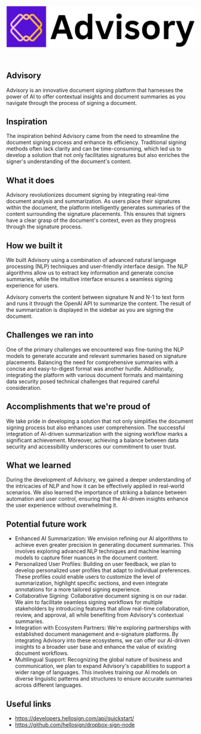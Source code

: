 <p align='center'>
    <img src='./img/logo.png' width=600 />
</p>
<br/>

Advisory
---

<!-- https://legaltemplates.net/form/lease-agreement/ -->

Advisory is an innovative document signing platform that harnesses the power of AI to offer contextual insights and document summaries as you navigate through the process of signing a document.

## Inspiration
The inspiration behind Advisory came from the need to streamline the document signing process and enhance its efficiency. Traditional signing methods often lack clarity and can be time-consuming, which led us to develop a solution that not only facilitates signatures but also enriches the signer's understanding of the document's content.

## What it does
Advisory revolutionizes document signing by integrating real-time document analysis and summarization. As users place their signatures within the document, the platform intelligently generates summaries of the content surrounding the signature placements. This ensures that signers have a clear grasp of the document's context, even as they progress through the signature process.

## How we built it
We built Advisory using a combination of advanced natural language processing (NLP) techniques and user-friendly interface design. The NLP algorithms allow us to extract key information and generate concise summaries, while the intuitive interface ensures a seamless signing experience for users.

Advisory converts the content between signature N and N-1 to text form and runs it through the OpenAI API to summarize the content. The result of the summarization is displayed in the sidebar as you are signing the document.

## Challenges we ran into
One of the primary challenges we encountered was fine-tuning the NLP models to generate accurate and relevant summaries based on signature placements. Balancing the need for comprehensive summaries with a concise and easy-to-digest format was another hurdle. Additionally, integrating the platform with various document formats and maintaining data security posed technical challenges that required careful consideration.

## Accomplishments that we're proud of
We take pride in developing a solution that not only simplifies the document signing process but also enhances user comprehension. The successful integration of AI-driven summarization with the signing workflow marks a significant achievement. Moreover, achieving a balance between data security and accessibility underscores our commitment to user trust.

## What we learned
During the development of Advisory, we gained a deeper understanding of the intricacies of NLP and how it can be effectively applied in real-world scenarios. We also learned the importance of striking a balance between automation and user control, ensuring that the AI-driven insights enhance the user experience without overwhelming it.

## Potential future work

* Enhanced AI Summarization: We envision refining our AI algorithms to achieve even greater precision in generating document summaries. This involves exploring advanced NLP techniques and machine learning models to capture finer nuances in the document content.
* Personalized User Profiles: Building on user feedback, we plan to develop personalized user profiles that adapt to individual preferences. These profiles could enable users to customize the level of summarization, highlight specific sections, and even integrate annotations for a more tailored signing experience.
* Collaborative Signing: Collaborative document signing is on our radar. We aim to facilitate seamless signing workflows for multiple stakeholders by introducing features that allow real-time collaboration, review, and approval, all while benefiting from Advisory's contextual summaries.
* Integration with Ecosystem Partners: We're exploring partnerships with established document management and e-signature platforms. By integrating Advisory into these ecosystems, we can offer our AI-driven insights to a broader user base and enhance the value of existing document workflows.
* Multilingual Support: Recognizing the global nature of business and communication, we plan to expand Advisory's capabilities to support a wider range of languages. This involves training our AI models on diverse linguistic patterns and structures to ensure accurate summaries across different languages.


## Useful links
* https://developers.hellosign.com/api/quickstart/
* https://github.com/hellosign/dropbox-sign-node